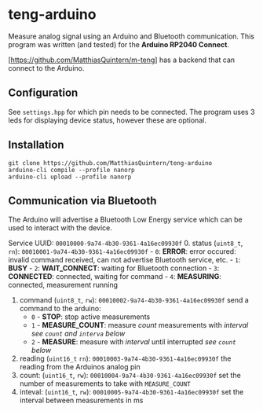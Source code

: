 # teng-arduino
Measure analog signal using an Arduino and Bluetooth communication.
This program was written (and tested) for the **Arduino RP2040 Connect**.

[https://github.com/MatthiasQuintern/m-teng] has a backend that can connect to the Arduino.

## Configuration
See `settings.hpp` for which pin needs to be connected.
The program uses 3 leds for displaying device status, however these are optional.

## Installation
```
git clone https://github.com/MatthiasQuintern/teng-arduino
arduino-cli compile --profile nanorp
arduino-cli upload --profile nanorp
```

## Communication via Bluetooth
The Arduino will advertise a Bluetooth Low Energy service which can be used to interact with the device. 

Service UUID: `00010000-9a74-4b30-9361-4a16ec09930f`
0. status (`uint8_t`, `rn`): `00010001-9a74-4b30-9361-4a16ec09930f`
    - `0`: **ERROR**: error occured: invalid command received, can not advertise Bluetooth service, etc.
    - `1`: **BUSY**
    - `2`: **WAIT_CONNECT**: waiting for Bluetooth connection
    - `3`: **CONNECTED**: connected, waiting for command
    - `4`: **MEASURING**: connected, measurement running
1. command (`uint8_t`, `rw`): `00010002-9a74-4b30-9361-4a16ec09930f`
    send a command to the arduino:
    - `0` - **STOP**: stop active measurements
    - `1` - **MEASURE_COUNT**: measure *count* measurements with *interval* *see `count` and `interva` below*
    - `2` - **MEASURE**: measure with *interval* until interrupted *see `count` below*
2. reading (`uint16_t` `rn`): `00010003-9a74-4b30-9361-4a16ec09930f`
    the reading from the Arduinos analog pin
3. count: (`uint16_t`, `rw`): `00010004-9a74-4b30-9361-4a16ec09930f`
    set the number of measurements to take with `MEASURE_COUNT`
4. inteval: (`uint16_t`, `rw`): `00010005-9a74-4b30-9361-4a16ec09930f`
    set the interval between measurements in ms



